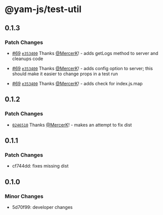 # @yam-js/test-util

## 0.1.3

### Patch Changes

- [#69](https://github.com/Yam-JS/YamJS/pull/69) [`e353400`](https://github.com/Yam-JS/YamJS/commit/e353400da2c50a604ce985ccd0d08335db17d9cb) Thanks [@MercerK](https://github.com/MercerK)! - adds getLogs method to server and cleanups code

- [#69](https://github.com/Yam-JS/YamJS/pull/69) [`e353400`](https://github.com/Yam-JS/YamJS/commit/e353400da2c50a604ce985ccd0d08335db17d9cb) Thanks [@MercerK](https://github.com/MercerK)! - adds config option to server; this should make it easier to change props in a test run

- [#69](https://github.com/Yam-JS/YamJS/pull/69) [`e353400`](https://github.com/Yam-JS/YamJS/commit/e353400da2c50a604ce985ccd0d08335db17d9cb) Thanks [@MercerK](https://github.com/MercerK)! - adds check for index.js.map

## 0.1.2

### Patch Changes

- [`0246510`](https://github.com/Yam-JS/YamJS/commit/0246510b20eba5626a1687969d078fca3763d318) Thanks [@MercerK](https://github.com/MercerK)! - makes an attempt to fix dist

## 0.1.1

### Patch Changes

- cf744dd: fixes missing dist

## 0.1.0

### Minor Changes

- 5d70f99: developer changes
